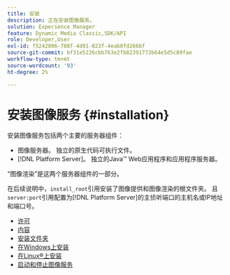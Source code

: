 ```yaml
---
title: 安装
description: 正在安装图像服务。
solution: Experience Manager
feature: Dynamic Media Classic,SDK/API
role: Developer,User
exl-id: f5242806-788f-4d91-823f-4eab8fd2666f
source-git-commit: bf31e5226cbb763e2fb82391772b64e5d5c89fae
workflow-type: tm+mt
source-wordcount: '93'
ht-degree: 2%

---
```


# 安装图像服务 {#installation}

安装图像服务包括两个主要的服务器组件：

* 图像服务器。 独立的原生代码可执行文件。
* [!DNL Platform Server]。 独立的Java™ Web应用程序和应用程序服务器。

“图像渲染”是这两个服务器组件的一部分。

在后续说明中，`install_root`引用安装了图像提供和图像渲染的根文件夹。 且`server:port`引用配置为[!DNL Platform Server]的主侦听端口的主机名或IP地址和端口号。

* [许可](c-licensing.md)
* [内容](c-contents.md)
* [安装文件夹](c-install-folder.md)
* [在Windows上安装](t-installing-on-windows/t-installing-on-windows.md)
* [在Linux®上安装](c-installing-linux/c-installing-linux.md)
* [启动和停止图像服务](t-starting-and-stopping/t-starting-and-stopping.md)
